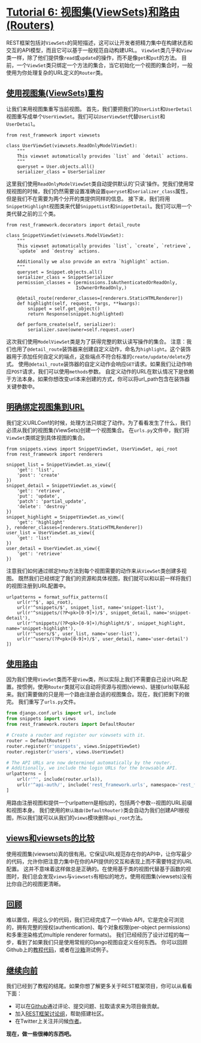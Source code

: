# [Tutorial 6: 视图集(ViewSets)和路由(Routers)](http://www.django-rest-framework.org/tutorial/6-viewsets-and-routers/#tutorial-6-viewsets-routers)
REST框架包括对`ViewSets`的简短描述，这可以让开发者把精力集中在构建状态和交互的API模型，而且它可以基于一般规范自动构建URL。
`ViewSet`类几乎和`View`类一样，除了他们提供像`read`或`update`的操作，而不是像`get`和`put`的方法。
目前，一个`ViewSet`类只绑定一个方法的集合，当它初始化一个视图的集合时，一般使用为你处理复杂的URL定义的`Router`类。

## [使用视图集(ViewSets)重构](http://www.django-rest-framework.org/tutorial/6-viewsets-and-routers/#refactoring-to-use-viewsets)
让我们来用视图集重写当前视图。
首先，我们要把我们的`UserList`和`UserDetail`视图重写成单个`UserViewSet`。我们可以`UserViewSet`代替`UserList`和`UserDetail`。

```
from rest_framework import viewsets

class UserViewSet(viewsets.ReadOnlyModelViewSet):
    """
    This viewset automatically provides `list` and `detail` actions.
    """
    queryset = User.objects.all()
    serializer_class = UserSerializer
```

这里我们使用`ReadOnlyModelViewSet`类自动提供默认的'只读'操作。党我们使用常规视图的时候，我们仍然需要设置准确设置`queryset`和`serializer_class`属性，但是我们不在需要为两个分开的类提供同样的信息。
接下来，我们将用`SnippetHighlight`视图类来代替`SnippetList`和`SnippetDetail`。我们可以用一个类代替之前的三个类。

```
from rest_framework.decorators import detail_route

class SnippetViewSet(viewsets.ModelViewSet):
    """
    This viewset automatically provides `list`, `create`, `retrieve`,
    `update` and `destroy` actions.

    Additionally we also provide an extra `highlight` action.
    """
    queryset = Snippet.objects.all()
    serializer_class = SnippetSerializer
    permission_classes = (permissions.IsAuthenticatedOrReadOnly,
                          IsOwnerOrReadOnly,)

    @detail_route(renderer_classes=[renderers.StaticHTMLRenderer])
    def highlight(self, request, *args, **kwargs):
        snippet = self.get_object()
        return Response(snippet.highlighted)

    def perform_create(self, serializer):
        serializer.save(owner=self.request.user)
```

这次我们使用`ModelViewSet`类是为了获得完整的默认读写操作的集合。
注意：我们也用了`@detail_route`装饰器来创建自定义动作，命名为`highlight`。这个装饰器用于添加任何自定义的端点，这些端点不符合标准的`create/update/delete`方式。
使用`@detail_route`装饰器的自定义动作会响应`GET`请求。如果我们让动作响应`POST`请求，我们可以使用`methods`参数。
自定义动作的URL在默认情况下是依赖于方法本身。如果你想改变url本来创建的方式，你可以将url_path包含在装饰器关键参数中。

## [明确绑定视图集到URL](http://www.django-rest-framework.org/tutorial/6-viewsets-and-routers/#binding-viewsets-to-urls-explicitly)
我们定义URLConf的时候，处理方法只绑定了动作。为了看看发生了什么，我们必须从我们的视图集(ViewSets)创建一个视图集合。
在`urls.py`文件中，我们将`ViewSet`类绑定到具体视图的集合。

```
from snippets.views import SnippetViewSet, UserViewSet, api_root
from rest_framework import renderers

snippet_list = SnippetViewSet.as_view({
    'get': 'list',
    'post': 'create'
})
snippet_detail = SnippetViewSet.as_view({
    'get': 'retrieve',
    'put': 'update',
    'patch': 'partial_update',
    'delete': 'destroy'
})
snippet_highlight = SnippetViewSet.as_view({
    'get': 'highlight'
}, renderer_classes=[renderers.StaticHTMLRenderer])
user_list = UserViewSet.as_view({
    'get': 'list'
})
user_detail = UserViewSet.as_view({
    'get': 'retrieve'
})
```

注意我们如何通过绑定http方法到每个视图需要的动作来从`ViewSet`类创建多视图。
既然我们已经绑定了我们的资源和具体视图，我们就可以和以前一样将我们的视图注册到URL配置中。

```
urlpatterns = format_suffix_patterns([
    url(r'^$', api_root),
    url(r'^snippets/$', snippet_list, name='snippet-list'),
    url(r'^snippets/(?P<pk>[0-9]+)/$', snippet_detail, name='snippet-detail'),
    url(r'^snippets/(?P<pk>[0-9]+)/highlight/$', snippet_highlight, name='snippet-highlight'),
    url(r'^users/$', user_list, name='user-list'),
    url(r'^users/(?P<pk>[0-9]+)/$', user_detail, name='user-detail')
])
```

## [使用路由](http://www.django-rest-framework.org/tutorial/6-viewsets-and-routers/#using-routers)
因为我们使用`ViewSet`类而不是`View`类，所以实际上我们不需要自己设计URL配置。按惯例，使用`Router`类就可以自动将资源与视图(views)、链接(urls)联系起来。我们需要做的只是用一个路由注册合适的视图集合。现在，我们把剩下的做完。
我们重写了`urls.py`文件。

```python
from django.conf.urls import url, include
from snippets import views
from rest_framework.routers import DefaultRouter

# Create a router and register our viewsets with it.
router = DefaultRouter()
router.register(r'snippets', views.SnippetViewSet)
router.register(r'users', views.UserViewSet)

# The API URLs are now determined automatically by the router.
# Additionally, we include the login URLs for the browsable API.
urlpatterns = [
    url(r'^', include(router.urls)),
    url(r'^api-auth/', include('rest_framework.urls', namespace='rest_framework'))
]
```

用路由注册视图和提供一个urlpattern是相似的，包括两个参数--视图的URL前缀和视图本身。
我们使用的`默认路由(DefaultRouter)`类会自动为我们创建API根视图，所以我们就可以从我们的`views`模块删除`api_root`方法。

## [views和viewsets的比较](http://www.django-rest-framework.org/tutorial/6-viewsets-and-routers/#trade-offs-between-views-vs-viewsets)
使用视图集(viewsets)真的很有用。它保证URL规范存在你的API中，让你写最少的代码，允许你把注意力集中在你的API提供的交互和表现上而不需要特定的URL配置。
这并不意味着这样做总是正确的。在使用基于类的视图代替基于函数的视图时，我们总会发现`views`与`viewsets`有相似的地方。使用视图集(viewsets)没有比你自己的视图更清晰。

## [回顾](http://www.django-rest-framework.org/tutorial/6-viewsets-and-routers/#reviewing-our-work)
难以置信，用这么少的代码，我们已经完成了一个Web API，它是完全可浏览的，拥有完整的授权(authentication)、每个对象权限(per-object permissions)和多重渲染格式(multiple renderer formats)。
我们已经经历了设计过程的每一步，看到了如果我们只是使用常规的Django视图自定义任何东西。
你可以回顾Github上的[教程代码](https://github.com/tomchristie/rest-framework-tutorial)，或者在[沙箱](http://restframework.herokuapp.com/)测试例子。

## [继续向前](http://www.django-rest-framework.org/tutorial/6-viewsets-and-routers/#onwards-and-upwards)
我们已经到了教程的结尾。如果你想了解更多关于REST框架项目，你可以从看看下面：
* 可以在[Github](https://github.com/tomchristie/django-rest-framework)通过评论、提交问题、拉取请求来为项目做贡献。
* 加入[REST框架讨论组](https://groups.google.com/forum/?fromgroups#!forum/django-rest-framework)，帮助搭建社区。
* 在Twitter上关注并问候[作者](https://twitter.com/_tomchristie)。

**现在，做一些很棒的东西吧。**
